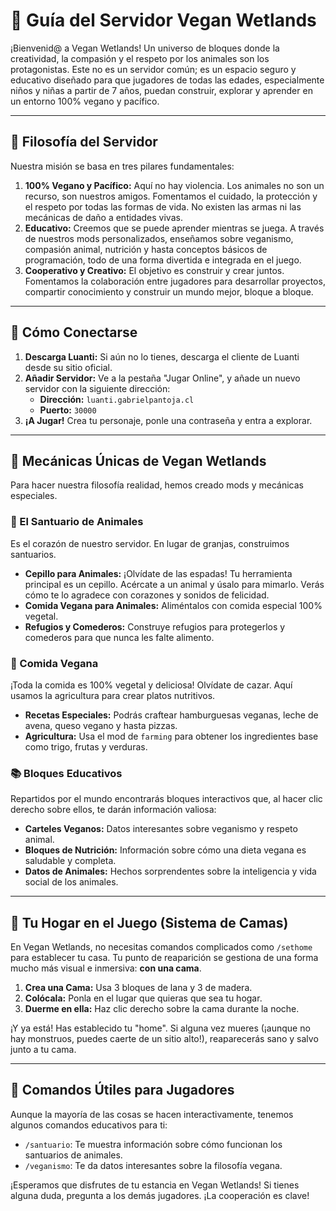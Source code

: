 # 💚 Guía del Servidor Vegan Wetlands

¡Bienvenid@ a Vegan Wetlands! Un universo de bloques donde la creatividad, la compasión y el respeto por los animales son los protagonistas. Este no es un servidor común; es un espacio seguro y educativo diseñado para que jugadores de todas las edades, especialmente niños y niñas a partir de 7 años, puedan construir, explorar y aprender en un entorno 100% vegano y pacífico.

---

## 📜 Filosofía del Servidor

Nuestra misión se basa en tres pilares fundamentales:

1.  **100% Vegano y Pacífico:** Aquí no hay violencia. Los animales no son un recurso, son nuestros amigos. Fomentamos el cuidado, la protección y el respeto por todas las formas de vida. No existen las armas ni las mecánicas de daño a entidades vivas.
2.  **Educativo:** Creemos que se puede aprender mientras se juega. A través de nuestros mods personalizados, enseñamos sobre veganismo, compasión animal, nutrición y hasta conceptos básicos de programación, todo de una forma divertida e integrada en el juego.
3.  **Cooperativo y Creativo:** El objetivo es construir y crear juntos. Fomentamos la colaboración entre jugadores para desarrollar proyectos, compartir conocimiento y construir un mundo mejor, bloque a bloque.

---

## 🔌 Cómo Conectarse

1.  **Descarga Luanti:** Si aún no lo tienes, descarga el cliente de Luanti desde su sitio oficial.
2.  **Añadir Servidor:** Ve a la pestaña "Jugar Online", y añade un nuevo servidor con la siguiente dirección:
    *   **Dirección:** `luanti.gabrielpantoja.cl`
    *   **Puerto:** `30000`
3.  **¡A Jugar!** Crea tu personaje, ponle una contraseña y entra a explorar.

---

## 🌱 Mecánicas Únicas de Vegan Wetlands

Para hacer nuestra filosofía realidad, hemos creado mods y mecánicas especiales.

### 🐾 El Santuario de Animales

Es el corazón de nuestro servidor. En lugar de granjas, construimos santuarios.

*   **Cepillo para Animales:** ¡Olvídate de las espadas! Tu herramienta principal es un cepillo. Acércate a un animal y úsalo para mimarlo. Verás cómo te lo agradece con corazones y sonidos de felicidad.
*   **Comida Vegana para Animales:** Aliméntalos con comida especial 100% vegetal.
*   **Refugios y Comederos:** Construye refugios para protegerlos y comederos para que nunca les falte alimento.

### 🍎 Comida Vegana

¡Toda la comida es 100% vegetal y deliciosa! Olvídate de cazar. Aquí usamos la agricultura para crear platos nutritivos.

*   **Recetas Especiales:** Podrás craftear hamburguesas veganas, leche de avena, queso vegano y hasta pizzas.
*   **Agricultura:** Usa el mod de `farming` para obtener los ingredientes base como trigo, frutas y verduras.

### 📚 Bloques Educativos

Repartidos por el mundo encontrarás bloques interactivos que, al hacer clic derecho sobre ellos, te darán información valiosa:

*   **Carteles Veganos:** Datos interesantes sobre veganismo y respeto animal.
*   **Bloques de Nutrición:** Información sobre cómo una dieta vegana es saludable y completa.
*   **Datos de Animales:** Hechos sorprendentes sobre la inteligencia y vida social de los animales.

---

## 🏡 Tu Hogar en el Juego (Sistema de Camas)

En Vegan Wetlands, no necesitas comandos complicados como `/sethome` para establecer tu casa. Tu punto de reaparición se gestiona de una forma mucho más visual e inmersiva: **con una cama**.

1.  **Crea una Cama:** Usa 3 bloques de lana y 3 de madera.
2.  **Colócala:** Ponla en el lugar que quieras que sea tu hogar.
3.  **Duerme en ella:** Haz clic derecho sobre la cama durante la noche.

¡Y ya está! Has establecido tu "home". Si alguna vez mueres (¡aunque no hay monstruos, puedes caerte de un sitio alto!), reaparecerás sano y salvo junto a tu cama.

---

## 💬 Comandos Útiles para Jugadores

Aunque la mayoría de las cosas se hacen interactivamente, tenemos algunos comandos educativos para ti:

*   `/santuario`: Te muestra información sobre cómo funcionan los santuarios de animales.
*   `/veganismo`: Te da datos interesantes sobre la filosofía vegana.

¡Esperamos que disfrutes de tu estancia en Vegan Wetlands! Si tienes alguna duda, pregunta a los demás jugadores. ¡La cooperación es clave!
